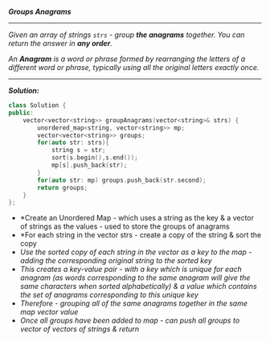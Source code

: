 ***Groups Anagrams***

- - - 

*Given an array of strings `strs` - group **the anagrams** together. You can return the answer in **any order**.*

*An **Anagram** is a word or phrase formed by rearranging the letters of a different word or phrase, typically using all the original letters exactly once.*

- - - 

***Solution:***

```cpp
class Solution {
public:
    vector<vector<string>> groupAnagrams(vector<string>& strs) {
        unordered_map<string, vector<string>> mp;
        vector<vector<string>> groups;
        for(auto str: strs){
            string s = str;
            sort(s.begin(),s.end());
            mp[s].push_back(str);
        }
        for(auto str: mp) groups.push_back(str.second);
        return groups;
    }
};
```

- *Create an Unordered Map - which uses a string as the key & a vector of strings as the values - used to store the groups of anagrams
- *For each string in the vector strs - create a copy of the string & sort the copy
- *Use the sorted copy of each string in the vector as a key to the map - adding the corresponding original string to the sorted key*
- *This creates a key-value pair - with a key which is unique for each anagram (as words corresponding to the same anagram will give the same characters when sorted alphabetically) & a value which contains the set of anagrams corresponding to this unique key*
- *Therefore - grouping all of the same anagrams together in the same map vector value*
- *Once all groups have been added to map - can push all groups to vector of vectors of strings & return*
